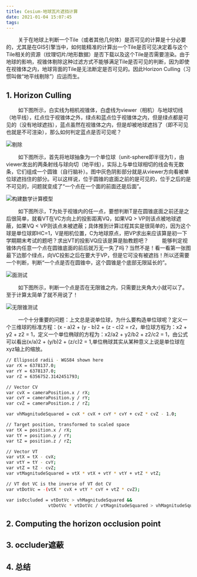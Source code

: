 ```yaml
---
title: Cesium-地球瓦片遮挡计算
date: 2021-01-04 15:07:45
tags:
---
```

&ensp; &ensp; &ensp; 关于在地球上判断一个Tile（或者其他几何体）是否可见的计算是十分必要的，尤其是在GIS引擎当中，如何能精准的计算出一个Tile是否可见决定着与这个Tile相关的资源（纹理切片/地形数据）是否下载以及这个Tile是否需要渲染。由于地球的影响，视锥体剔除这种过滤方式不能够满足Tile是否可见的判断，因为即使在视锥体之内，地球背面的Tile是无法断定是否可见的。因此Horizon Culling（习惯叫做“地平线剔除”）应运而生。

## 1. Horizon Culling

&ensp; &ensp; &ensp; 如下图所示，白实线为相机视锥体，白虚线为viewer（相机）与地球切线（地平线），红点位于视锥体之外，绿点和蓝点位于视锥体之内，但是绿点都是可见的（没有地球遮挡），蓝点虽然在视锥体之内，但是却被地球遮挡了（即不可见也就是不可渲染），那么如何判定蓝点是否可见呢？

![剔除](shizhuiti.jpg)

&ensp; &ensp; &ensp; 如下图所示，首先将地球抽象为一个单位球（unit-sphere即半径为1），由viewer发出的两条射线与球向切（地平线），实际上与单位球相切的线会有无数条，它们组成一个圆锥（自行脑补）。图中灰色阴影部分就是从viewer方向看被单位球遮挡住的部分。可以这样说，位于圆锥的底面之前的是可见的，位于之后的是不可见的，问题就变成了“一个点在一个面的前面还是后面”。

![构建数学计算模型](shuxuemoxing.jpg)

&ensp; &ensp; &ensp; 如下图所示，T为处于视锥内的任一点，要想判断T是在圆锥底面之前还是之后很简单，就看VT在VC方向上的投影距离VQ，如果VQ > VP则该点被地球遮蔽，如果VQ < VP则该点未被遮蔽；具体推到计算过程其实是很简单的，因为这个球是单位球即HC=1，V是相机位置，C为地球原点，把VP求出来应该算是初一下学期期末考试的题吧？求出VT的投影VQ应该是算是胎教题吧？
&ensp; &ensp; &ensp; 能够判定视锥体内任意一个点在圆锥底面的前后就万无一失了吗？当然不是！看一看第一张图最下边那个绿点，向VC投影之后在要大于VP，但是它可没有被遮挡！所以还需要一个判断，判断“一个点是否在圆锥中，这个圆锥是个底部无限延长的”。

![面测试](mianjisuan.jpg)

&ensp; &ensp; &ensp; 如下图所示，判断一个点是否在无限锥之内，只需要比夹角大小就可以了。至于计算太简单了就不用说了！

![无限锥测试](zhuijisuan.jpg)

&ensp; &ensp; &ensp; 一个十分重要的问题：上文总是说单位球，为什么要构造单位球呢？定义一个三维球的标准方程：(x - a)2 + (y - b)2 + (z - c)2 = r2，单位球方程为：x2 + y2 + z2 = 1，定义一个单位椭球的方程为：x2/a2 + y2/b2 + z2/c2 = 1，由公式可以看出(x/a)2 + (y/b)2 + (z/c)2 = 1,单位椭球其实从某种意义上说是单位球在xyz轴上的缩放。

``` bash
// Ellipsoid radii - WGS84 shown here
var rX = 6378137.0;
var rY = 6378137.0;
var rZ = 6356752.3142451793;

// Vector CV
var cvX = cameraPosition.x / rX;
var cvY = cameraPosition.y / rY;
var cvZ = cameraPosition.z / rZ;

var vhMagnitudeSquared = cvX * cvX + cvY * cvY + cvZ * cvZ - 1.0;
```

``` bash
// Target position, transformed to scaled space
var tX = position.x / rX;
var tY = position.y / rY;
var tZ = position.z / rZ;

// Vector VT
var vtX = tX - cvX;
var vtY = tY - cvY;
var vtZ = tZ - cvZ;
var vtMagnitudeSquared = vtX * vtX + vtY * vtY + vtZ * vtZ;

// VT dot VC is the inverse of VT dot CV
var vtDotVc = -(vtX * cvX + vtY * cvY + vtZ * cvZ);

var isOccluded = vtDotVc > vhMagnitudeSquared && 
                vtDotVc * vtDotVc / vtMagnitudeSquared > vhMagnitudeSquared;
```

## 2. Computing the horizon occlusion point

## 3. occluder遮蔽

## 4. 总结 

